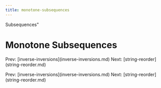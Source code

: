 ```yaml
---
title: monotone-subsequences
---
```


Subsequences\"

# Monotone Subsequences

Prev:
\[inverse-inversions](inverse-inversions.md)
Next: \[string-reorder](string-reorder.md)

Prev:
\[inverse-inversions](inverse-inversions.md)
Next: \[string-reorder](string-reorder.md)
